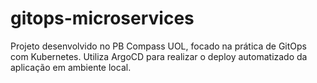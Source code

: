 # gitops-microservices
Projeto desenvolvido no PB Compass UOL, focado na prática de GitOps com Kubernetes. Utiliza ArgoCD para realizar o deploy automatizado da aplicação em ambiente local.
